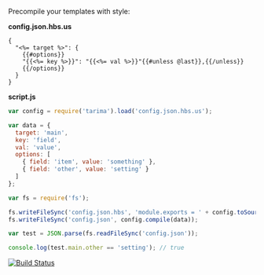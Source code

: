 Precompile your templates with style:

**config.json.hbs.us**

```
{
  "<%= target %>": {
    {{#options}}
    "{{<%= key %>}}": "{{<%= val %>}}"{{#unless @last}},{{/unless}}
    {{/options}}
  }
}
```

**script.js**

```javascript
var config = require('tarima').load('config.json.hbs.us');

var data = {
  target: 'main',
  key: 'field',
  val: 'value',
  options: [
    { field: 'item', value: 'something' },
    { field: 'other', value: 'setting' }
  ]
};

var fs = require('fs');

fs.writeFileSync('config.json.hbs', 'module.exports = ' + config.toSource(data) + ';');
fs.writeFileSync('config.json', config.compile(data));

var test = JSON.parse(fs.readFileSync('config.json'));

console.log(test.main.other == 'setting'); // true
```

[![Build Status](https://travis-ci.org/pateketrueke/tarima.png)](https://travis-ci.org/pateketrueke/tarima)
